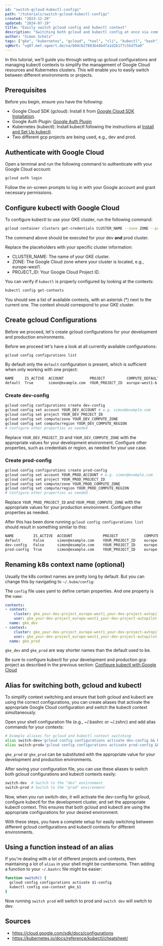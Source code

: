 ```yaml
---
id: "switch-gcloud-kubectl-configs"
path: "/tutorials/switch-gcloud-kubectl-configs"
created: "2023-12-20"
updated: "2024-07-19"
title: "Easily switch gcloud config and kubectl context"
description: "Switching both gcloud and kubectl config at once via command line"
author: "Simon Scholz"
tags: ["gke", "kubernetes", "gcloud", "tool", "cli", "kubectl", "bash"]
vgWort: "vg07.met.vgwort.de/na/b04c627883b44b4fa1d2b1f7c55d75a0"
---
```


In this tutorial, we'll guide you through setting up gcloud configurations and managing kubectl contexts to simplify the management of Google Cloud resources and Kubernetes clusters. This will enable you to easily switch between different environments or projects.

## Prerequisites

Before you begin, ensure you have the following:

- Google Cloud SDK (gcloud): Install it from [Google Cloud SDK Installation](https://cloud.google.com/sdk/docs/install).
- Google Auth Plugin: [Google Auth Plugin](https://cloud.google.com/kubernetes-engine/docs/how-to/cluster-access-for-kubectl#install_plugin)
- Kubernetes (kubectl): Install kubectl following the instructions at [Install and Set Up kubectl](https://kubernetes.io/docs/tasks/tools/install-kubectl/).
- Two different gcp projects are being used, e.g., dev and prod.

## Authenticate with Google Cloud

Open a terminal and run the following command to authenticate with your Google Cloud account:

```bash
gcloud auth login
```

Follow the on-screen prompts to log in with your Google account and grant necessary permissions.

## Configure kubectl with Google Cloud

To configure kubectl to use your GKE cluster, run the following command:

```bash
gcloud container clusters get-credentials CLUSTER_NAME --zone ZONE --project PROJECT_ID
```

The command above should be executed for your dev **and** prod cluster.

Replace the placeholders with your specific cluster information:

- CLUSTER_NAME: The name of your GKE cluster.
- ZONE: The Google Cloud zone where your cluster is located, e.g., europe-west1.
- PROJECT_ID: Your Google Cloud Project ID.

You can verify if `kubectl` is properly configured by looking at the contexts:

```bash
kubectl config get-contexts
```

You should see a list of available contexts, with an asterisk (*) next to the current one.
The context should correspond to your GKE cluster.

## Create gcloud Configurations

Before we proceed, let's create gcloud configurations for your development and production environments.

Before we proceed let's have a look at all currently available configurations:

```bash
gcloud config configurations list
```

By default only the `default` configuration is present, which is sufficient when only working with one project:

```bash
NAME     IS_ACTIVE  ACCOUNT            PROJECT          COMPUTE_DEFAULT_ZONE  COMPUTE_DEFAULT_REGION
default  True       simon@example.com  YOUR_PROJECT_ID  europe-west1-b        europe-west1
```

### Create dev-config

```bash
gcloud config configurations create dev-config
gcloud config set account YOUR_DEV_ACCOUNT # e.g. simon@example.com
gcloud config set project YOUR_DEV_PROJECT_ID
gcloud config set compute/zone YOUR_DEV_COMPUTE_ZONE
gcloud config set compute/region YOUR_DEV_COMPUTE_REGION
# Configure other properties as needed
```

Replace `YOUR_DEV_PROJECT_ID` and `YOUR_DEV_COMPUTE_ZONE` with the appropriate values for your development environment. Configure other properties, such as credentials or region, as needed for your use case.

### Create prod-config

```bash
gcloud config configurations create prod-config
gcloud config set account YOUR_PROD_ACCOUNT # e.g. simon@example.com
gcloud config set project YOUR_PROD_PROJECT_ID
gcloud config set compute/zone YOUR_PROD_COMPUTE_ZONE
gcloud config set compute/region YOUR_PROD_COMPUTE_REGION
# Configure other properties as needed
```

Replace `YOUR_PROD_PROJECT_ID` and `YOUR_PROD_COMPUTE_ZONE` with the appropriate values for your production environment. Configure other properties as needed.

After this has been done running `gcloud config configurations list` should result in something similar to this:

```bash
NAME         IS_ACTIVE  ACCOUNT              PROJECT            COMPUTE_DEFAULT_ZONE  COMPUTE_DEFAULT_REGION
default      False      simon@example.com    YOUR_PROJECT_ID    europe-west1-b        europe-west1
dev-config   False      simon@example.com    YOUR_PROJECT_ID    europe-west1-b        europe-west1
prod-config  True       simon@example.com    YOUR_PROJECT_ID    europe-west1-b        europe-west1
```

## Renaming k8s context name (optional)

Usually the k8s context names are pretty long by default.
But you can change this by navigating to `~/.kube/config`:

The `config` file uses yaml to define certain properties.
And one property is the `name`:

```yaml [~/.kube/config]
contexts:
- context:
    cluster: gke_your-dev-project_europe-west1_your-dev-project-autopilot-cluster
    user: gke_your-dev-project_europe-west1_your-dev-project-autopilot-cluster
  name: gke_dev
- context:
    cluster: gke_your-dev-project_europe-west1_your-dev-project-autopilot-cluster
    user: gke_your-dev-project_europe-west1_your-dev-project-autopilot-cluster
  name: gke_prod
```

`gke_dev` and `gke_prod` are way shorter names than the default used to be.

Be sure to configure kubectl for your development and production gcp project as described in the previous section: [Configure kubectl with Google Cloud](https://simonscholz.dev/tutorials/switch-gcloud-kubectl-configs#configure-kubectl-with-google-cloud)

## Alias for switching both, gcloud and kubectl

To simplify context switching and ensure that both gcloud and kubectl are using the correct configurations, you can create aliases that activate the appropriate Google Cloud configuration and switch the kubectl context simultaneously.

Open your shell configuration file (e.g., ~/.bashrc or ~/.zshrc) and add alias commands for your contexts:

```bash [~/.bashrc]
# Example aliases for gcloud and kubectl context switching
alias switch-dev='gcloud config configurations activate dev-config && kubectl config use-context gke_dev'
alias switch-prod='gcloud config configurations activate prod-config && kubectl config use-context gke_prod'
```

`gke_prod` or `gke_prod` can be substituted with the appropriate value for your development and production environments.

After saving your configuration file, you can use these aliases to switch both gcloud configurations and kubectl contexts easily:

```bash
switch-dev  # Switch to the "dev" environment
switch-prod # Switch to the "prod" environment
```

Now, when you run switch-dev, it will activate the dev-config for gcloud, configure kubectl for the development cluster, and set the appropriate kubectl context.
This ensures that both gcloud and kubectl are using the appropriate configurations for your desired environment.

With these steps, you have a complete setup for easily switching between different gcloud configurations and kubectl contexts for different environments.

## Using a function instead of an alias

If you're dealing with a lot of different projects and contexts, then maintaining a lot of `alias` in your shell might be cumbersome.
Then adding a function to your `~/.bashrc`  file might be easier:

```bash [~/.bashrc]
function switch() {
  gcloud config configurations activate $1-config
  kubectl config use-context gke_$1
}
```

Now running `switch prod` will switch to prod and `switch dev` will switch to dev.

## Sources

- https://cloud.google.com/sdk/docs/configurations
- https://kubernetes.io/docs/reference/kubectl/cheatsheet/
